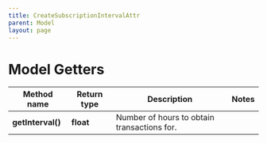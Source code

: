 ```yaml
---
title: CreateSubscriptionIntervalAttr
parent: Model
layout: page
---
```


# Model Getters

Method name | Return type | Description | Notes
------------ | ------------- | ------------- | -------------
**getInterval()** | **float** | Number of hours to obtain transactions for. |

